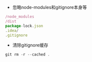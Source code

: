 * 忽略node-modules和gitignore本身等
```js
/node_modules
/dist
package-lock.json
.idea/
.gitignore
```

* 清除gitignore缓存
```js
git rm -r --cached .
```